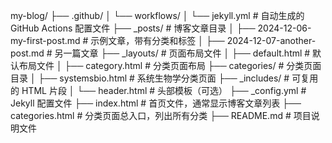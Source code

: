 my-blog/
├── .github/
│   └── workflows/
│       └── jekyll.yml             # 自动生成的 GitHub Actions 配置文件
├── _posts/                        # 博客文章目录
│   ├── 2024-12-06-my-first-post.md # 示例文章，带有分类和标签
│   ├── 2024-12-07-another-post.md  # 另一篇文章
├── _layouts/                      # 页面布局文件
│   ├── default.html               # 默认布局文件
│   ├── category.html              # 分类页面布局
├── categories/                    # 分类页面目录
│   ├── systemsbio.html            # 系统生物学分类页面
├── _includes/                     # 可复用的 HTML 片段
│   └── header.html                # 头部模板（可选）
├── _config.yml                    # Jekyll 配置文件
├── index.html                     # 首页文件，通常显示博客文章列表
├── categories.html                # 分类页面总入口，列出所有分类
├── README.md                      # 项目说明文件

